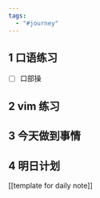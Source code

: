 ```yaml
---
tags:
  - "#journey"
---
```

## 1	口语练习

- [ ] 口部操 

## 2	vim 练习


## 3	今天做到事情 



## 4	明日计划 

[[template for daily note]]

